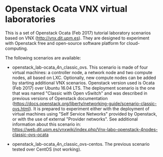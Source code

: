 # Openstack Ocata VNX virtual laboratories

This is a set of Openstack Ocata (Feb 2017) tutorial laboratory scenarios based on VNX (http://vnx.dit.upm.es). They are designed to experiment with Openstack free and open-source software platform for cloud-computing.

The following scenarios are available:
- openstack_lab-ocata_4n_classic_ovs. This scenario is made of four virtual machines: a controller node, a network node and two compute nodes, all based on LXC. Optionally, new compute nodes can be added by starting additional VNX scenarios. Openstack version used is Ocata (Feb 2017) over Ubuntu 16.04 LTS. The deployment scenario is the one that was named "Classic with Open vSwitch" and was described in previous versions of Openstack documentation (https://docs.openstack.org/liberty/networking-guide/scenario-classic-ovs.html). It is prepared to experiment either with the deployment of virtual machines using "Self Service Networks" provided by Openstack, or with the use of external "Provider networks". See additional information about this scenario in: https://web.dit.upm.es/vnxwiki/index.php/Vnx-labo-openstack-4nodes-classic-ovs-ocata

- openstack_lab-ocata_4n_classic_ovs-centos. The previous scenario tested over CentOS (not working).
